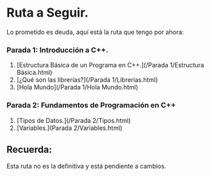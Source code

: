 # Ruta a Seguir.
Lo prometido es deuda, aquí está la ruta que tengo por ahora:  


### Parada 1: Introducción a C++.
1. [Estructura Básica de un Programa en C++.](/Parada 1/Estructura Básica.html) 
2. [¿Qué son las librerías?](/Parada 1/Librerías.html)
3. [Hola Mundo](/Parada 1/Hola Mundo.html)

### Parada 2: Fundamentos de Programación en C++
1. [Tipos de Datos.](/Parada 2/Tipos.html)
2. [Variables.](Parada 2/Variables.html)  



## Recuerda:
Esta ruta no es la definitiva y está pendiente a cambios.